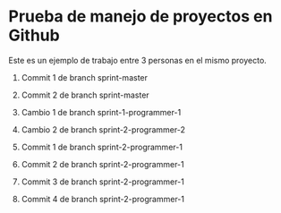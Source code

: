 # Prueba de manejo de proyectos en Github

Este es un ejemplo de trabajo entre 3 personas en el mismo proyecto.

1. Commit 1 de branch sprint-master
2. Commit 2 de branch sprint-master

1. Cambio 1 de branch sprint-1-programmer-1
2. Cambio 2 de branch sprint-2-programmer-2

1. Commit 1 de branch sprint-2-programmer-1
2. Commit 2 de branch sprint-2-programmer-1
3. Commit 3 de branch sprint-2-programmer-1
4. Commit 4 de branch sprint-2-programmer-1
